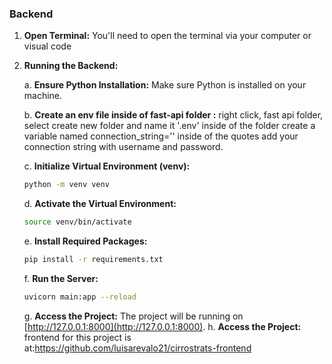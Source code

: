 ### Backend

1. **Open Terminal:** You'll need to open the terminal via your computer or visual code

2. **Running the Backend:**

   a. **Ensure Python Installation:** Make sure Python is installed on your machine.

   b. **Create an env file inside of fast-api folder :**
   right click, fast api folder, select create new folder and name it '.env'
   inside of the folder create a variable named connection_string=''
   inside of the quotes add your connection string with username and password.

   c. **Initialize Virtual Environment (venv):**

   ```bash
   python -m venv venv
   ```

   d. **Activate the Virtual Environment:**

   ```bash
   source venv/bin/activate
   ```

   e. **Install Required Packages:**

   ```bash
   pip install -r requirements.txt
   ```

   f. **Run the Server:**

   ```bash
   uvicorn main:app --reload
   ```

   g. **Access the Project:** The project will be running on [http://127.0.0.1:8000](http://127.0.0.1:8000).
   h. **Access the Project:** frontend for this project is at:https://github.com/luisarevalo21/cirrostrats-frontend
